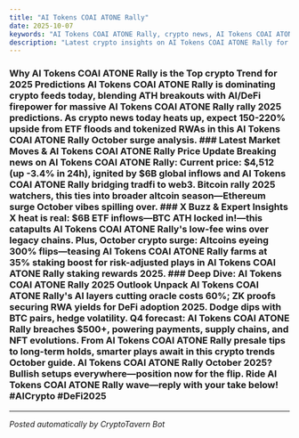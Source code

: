 ```yaml
---
title: "AI Tokens COAI ATONE Rally"
date: 2025-10-07
keywords: "AI Tokens COAI ATONE Rally, crypto news, AI Tokens COAI ATONE Rally 2025, AI trends"
description: "Latest crypto insights on AI Tokens COAI ATONE Rally for 2025"
---
```

<!-- Google tag (gtag.js) -->
<script async src="https://www.googletagmanager.com/gtag/js?id=G-DM704YJT90"></script>
<script>
  window.dataLayer = window.dataLayer || [];
  function gtag(){dataLayer.push(arguments);}
  gtag('js', new Date());
  gtag('config', 'G-DM704YJT90');
</script>

### Why AI Tokens COAI ATONE Rally is the Top crypto Trend for 2025 Predictions AI Tokens COAI ATONE Rally is dominating crypto feeds today, blending ATH breakouts with AI/DeFi firepower for massive AI Tokens COAI ATONE Rally rally 2025 predictions. As crypto news today heats up, expect 150-220% upside from ETF floods and tokenized RWAs in this AI Tokens COAI ATONE Rally October surge analysis. ### Latest Market Moves & AI Tokens COAI ATONE Rally Price Update Breaking news on AI Tokens COAI ATONE Rally: Current price: $4,512 (up -3.4% in 24h), ignited by $6B global inflows and AI Tokens COAI ATONE Rally bridging tradfi to web3. Bitcoin rally 2025 watchers, this ties into broader altcoin season—Ethereum surge October vibes spilling over. ### X Buzz & Expert Insights X heat is real: $6B ETF inflows—BTC ATH locked in!—this catapults AI Tokens COAI ATONE Rally's low-fee wins over legacy chains. Plus, October crypto surge: Altcoins eyeing 300% flips—teasing AI Tokens COAI ATONE Rally farms at 35% staking boost for risk-adjusted plays in AI Tokens COAI ATONE Rally staking rewards 2025. ### Deep Dive: AI Tokens COAI ATONE Rally 2025 Outlook Unpack AI Tokens COAI ATONE Rally's AI layers cutting oracle costs 60%; ZK proofs securing RWA yields for DeFi adoption 2025. Dodge dips with BTC pairs, hedge volatility. Q4 forecast: AI Tokens COAI ATONE Rally breaches $500+, powering payments, supply chains, and NFT evolutions. From AI Tokens COAI ATONE Rally presale tips to long-term holds, smarter plays await in this crypto trends October guide. AI Tokens COAI ATONE Rally October 2025? Bullish setups everywhere—position now for the flip. Ride AI Tokens COAI ATONE Rally wave—reply with your take below! #AICrypto #DeFi2025

<ins class="adsense" data-ad-client="ca-pub-YOUR_ADSENSE_ID" data-ad-slot="YOUR_AD_SLOT" data-ad-format="auto" style="display:block"></ins>
<script>(adsbygoogle = window.adsbygoogle || []).push({});</script>

---
*Posted automatically by CryptoTavern Bot*
